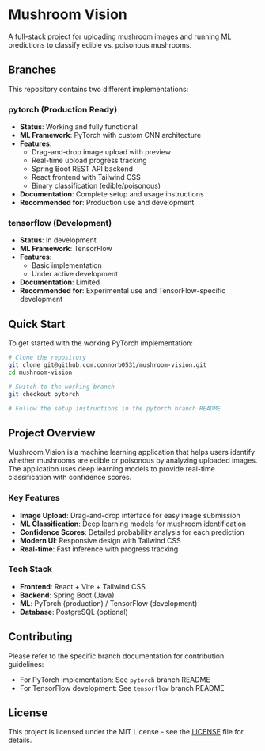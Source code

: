 # Mushroom Vision

A full-stack project for uploading mushroom images and running ML predictions to classify edible vs. poisonous mushrooms.

## Branches

This repository contains two different implementations:

###  **pytorch** (Production Ready)
- **Status**: Working and fully functional
- **ML Framework**: PyTorch with custom CNN architecture
- **Features**: 
  - Drag-and-drop image upload with preview
  - Real-time upload progress tracking
  - Spring Boot REST API backend
  - React frontend with Tailwind CSS
  - Binary classification (edible/poisonous)
- **Documentation**: Complete setup and usage instructions
- **Recommended for**: Production use and development

###  **tensorflow** (Development)
- **Status**: In development
- **ML Framework**: TensorFlow
- **Features**: 
  - Basic implementation
  - Under active development
- **Documentation**: Limited
- **Recommended for**: Experimental use and TensorFlow-specific development

## Quick Start

To get started with the working PyTorch implementation:

```bash
# Clone the repository
git clone git@github.com:connorb0531/mushroom-vision.git
cd mushroom-vision

# Switch to the working branch
git checkout pytorch

# Follow the setup instructions in the pytorch branch README
```

## Project Overview

Mushroom Vision is a machine learning application that helps users identify whether mushrooms are edible or poisonous by analyzing uploaded images. The application uses deep learning models to provide real-time classification with confidence scores.

### Key Features
- **Image Upload**: Drag-and-drop interface for easy image submission
- **ML Classification**: Deep learning models for mushroom identification
- **Confidence Scores**: Detailed probability analysis for each prediction
- **Modern UI**: Responsive design with Tailwind CSS
- **Real-time**: Fast inference with progress tracking

### Tech Stack
- **Frontend**: React + Vite + Tailwind CSS
- **Backend**: Spring Boot (Java)
- **ML**: PyTorch (production) / TensorFlow (development)
- **Database**: PostgreSQL (optional)

## Contributing

Please refer to the specific branch documentation for contribution guidelines:
- For PyTorch implementation: See `pytorch` branch README
- For TensorFlow development: See `tensorflow` branch README

## License

This project is licensed under the MIT License - see the [LICENSE](LICENSE) file for details.